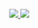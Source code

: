 <a href="#">
  <img src="https://svedev-github-stats.vercel.app/api?username=svedev0&theme=nightowl&bg_color=00000000&hide_border=true&hide_rank=true&show_icons=true&custom_title=General%20statistics&hide=issues&disable_animations=true">
</a>
<a href="#">
  <img src="https://svedev-github-stats.vercel.app/api/top-langs/?username=svedev0&exclude_repo=svedev0&theme=nightowl&bg_color=00000000&hide_border=true&layout=compact&disable_animations=true&custom_title=Most%20used%20languages">
</a>
